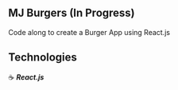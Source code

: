 ## MJ Burgers (In Progress)

Code along to create a Burger App using React.js

## Technologies

:coffee: **_React.js_**
